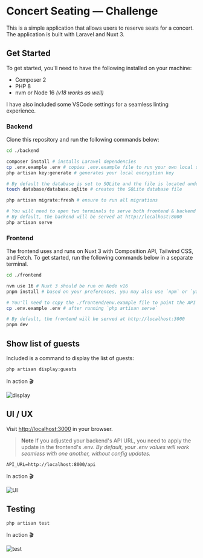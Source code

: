 # Concert Seating — Challenge

This is a simple application that allows users to reserve seats for a concert. The application is built with Laravel and Nuxt 3.

## Get Started

To get started, you'll need to have the following installed on your machine:

- Composer 2
- PHP 8
- nvm or Node 16 _(v18 works as well)_

I have also included some VSCode settings for a seamless linting experience.

### Backend

Clone this repository and run the following commands below:

```bash
cd ./backend

composer install # installs Laravel dependencies
cp .env.example .env # copies .env.example file to run your own local setup
php artisan key:generate # generates your local encryption key

# By default the database is set to SQLite and the file is located under `/database/database.sqlite`.
touch database/database.sqlite # creates the SQLite database file

php artisan migrate:fresh # ensure to run all migrations

# You will need to open two terminals to serve both frontend & backend
# By default, the backend will be served at http://localhost:8000
php artisan serve
```

### Frontend

The frontend uses and runs on Nuxt 3 with Composition API, Tailwind CSS, and Fetch. To get started, run the following commands below in a separate terminal.

```bash
cd ./frontend

nvm use 16 # Nuxt 3 should be run on Node v16
pnpm install # based on your preferences, you may also use `npm` or `yarn`

# You'll need to copy the ./frontend/env.example file to point the API URL
cp .env.example .env # after running `php artisan serve`

# By default, the frontend will be served at http://localhost:3000
pnpm dev
```

## Show list of guests

Included is a command to display the list of guests:

```bash
php artisan display:guests
```

In action 🎬

![display](https://user-images.githubusercontent.com/33320494/218006722-c3b1eeed-0aed-4141-b24a-8852517bacbb.gif)

## UI / UX

Visit [http://localhost:3000](http://localhost:3000) in your browser.

> **Note**
> If you adjusted your backend's API URL, you need to apply the update in the frontend's .env. _By default, your .env values will work seamless with one another, without config updates._

```env
API_URL=http://localhost:8000/api
```

In action 🎬

![UI](https://user-images.githubusercontent.com/33320494/218006537-51989aa5-75d6-4e48-bf85-09790478a7a5.gif)

## Testing

```bash
php artisan test
```

In action 🎬

![test](https://user-images.githubusercontent.com/33320494/218006593-e730bd95-d877-49cc-952c-86a2db3203ea.gif)
